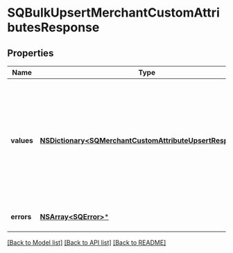# SQBulkUpsertMerchantCustomAttributesResponse

## Properties
Name | Type | Description | Notes
------------ | ------------- | ------------- | -------------
**values** | [**NSDictionary&lt;SQMerchantCustomAttributeUpsertResponse&gt;***](SQMerchantCustomAttributeUpsertResponse.md) | A map of responses that correspond to individual upsert requests. Each response has the same ID as the corresponding request and contains either a &#x60;merchant_id&#x60; and &#x60;custom_attribute&#x60; or an &#x60;errors&#x60; field. | [optional] 
**errors** | [**NSArray&lt;SQError&gt;***](SQError.md) | Any errors that occurred during the request. | [optional] 

[[Back to Model list]](../README.md#documentation-for-models) [[Back to API list]](../README.md#documentation-for-api-endpoints) [[Back to README]](../README.md)



